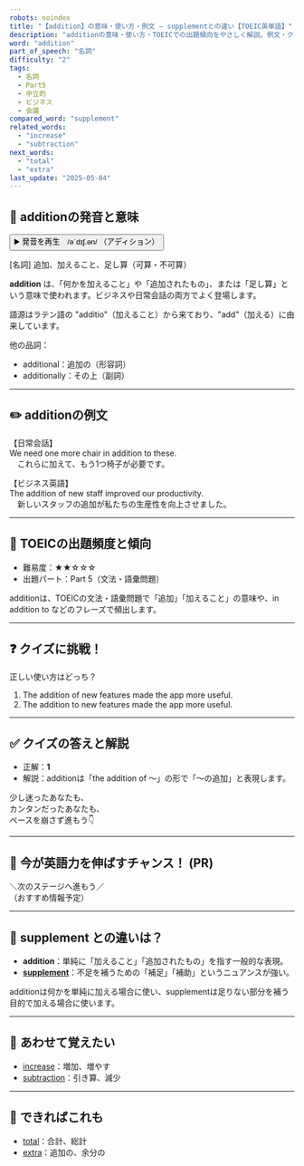 ```yaml
---
robots: noindex
title: "【addition】の意味・使い方・例文 ― supplementとの違い【TOEIC英単語】"
description: "additionの意味・使い方・TOEICでの出題傾向をやさしく解説。例文・クイズ付きでsupplementとの違いもわかりやすく学べます。"
word: "addition"
part_of_speech: "名詞"
difficulty: "2"
tags:
  - 名詞
  - Part5
  - 中立的
  - ビジネス
  - 会議
compared_word: "supplement"
related_words:
  - "increase"
  - "subtraction"
next_words:
  - "total"
  - "extra"
last_update: "2025-05-04"
---
```


## 🔰 additionの発音と意味

<button class="play-audio" onclick="playTTS('addition')">
  <span class="play-audio-main">
    ▶️ 発音を再生　/əˈdɪʃ.ən/
  </span>
  <span class="play-audio-sub">
    （アディション）
  </span>
</button>

[名詞] 追加、加えること、足し算（可算・不可算）

**addition** は、「何かを加えること」や「追加されたもの」、または「足し算」という意味で使われます。ビジネスや日常会話の両方でよく登場します。

語源はラテン語の "additio"（加えること）から来ており、"add"（加える）に由来しています。

他の品詞：  
- additional：追加の（形容詞）
- additionally：その上（副詞）

---

## ✏️ additionの例文

【日常会話】  
We need one more chair in addition to these.  
　これらに加えて、もう1つ椅子が必要です。

【ビジネス英語】  
The addition of new staff improved our productivity.  
　新しいスタッフの追加が私たちの生産性を向上させました。

---

## 🎯 TOEICの出題頻度と傾向

- 難易度：★★☆☆☆
- 出題パート：Part 5（文法・語彙問題）

additionは、TOEICの文法・語彙問題で「追加」「加えること」の意味や、in addition to などのフレーズで頻出します。

---

## ❓ クイズに挑戦！

正しい使い方はどっち？

1. The addition of new features made the app more useful.  
2. The addition to new features made the app more useful.

---

## ✅ クイズの答えと解説

- 正解：**1**
- 解説：additionは「the addition of ～」の形で「～の追加」と表現します。

少し迷ったあなたも、  
カンタンだったあなたも、  
ペースを崩さず進もう👇️

---

## 🚀 今が英語力を伸ばすチャンス！ (PR)

<div class="info-center">
＼次のステージへ進もう／<br>  
（おすすめ情報予定）
</div>

---

## 🤔  supplement との違いは？

- **addition**：単純に「加えること」「追加されたもの」を指す一般的な表現。
- **[supplement](/supplement)**：不足を補うための「補足」「補助」というニュアンスが強い。

additionは何かを単純に加える場合に使い、supplementは足りない部分を補う目的で加える場合に使います。

---

## 🧩 あわせて覚えたい

- [increase](/increase)：増加、増やす
- [subtraction](/subtraction)：引き算、減少

---

## 📖 できればこれも

- [total](/total)：合計、総計
- [extra](/extra)：追加の、余分の

<!-- cvid: aid18_bid07 -->
